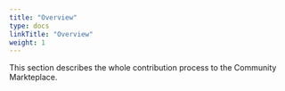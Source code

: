 ```yaml
---
title: "Overview"
type: docs
linkTitle: "Overview"
weight: 1
---
```


This section describes the whole contribution process to the Community Markteplace.
